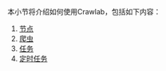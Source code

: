 本小节将介绍如何使用Crawlab，包括如下内容：

1. [节点](./Node/README.md)
2. [爬虫](./Spider/README.md)
3. [任务](./Task/README.md)
4. [定时任务](./Schedule/README.md)
